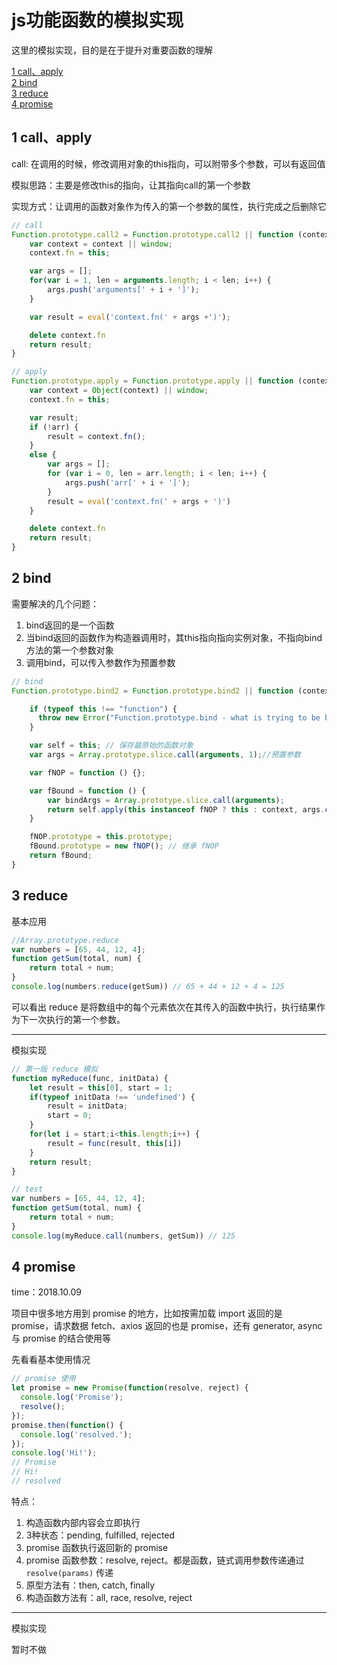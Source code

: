 # js功能函数的模拟实现

这里的模拟实现，目的是在于提升对重要函数的理解

[1 call、apply](#1-call、apply)  
[2 bind](#2-bind)  
[3 reduce](#3-reduce)  
[4 promise](#4-promise)  

## 1 call、apply

call: 在调用的时候，修改调用对象的this指向，可以附带多个参数，可以有返回值

模拟思路：主要是修改this的指向，让其指向call的第一个参数

实现方式：让调用的函数对象作为传入的第一个参数的属性，执行完成之后删除它

```javascript
// call
Function.prototype.call2 = Function.prototype.call2 || function (context) {
    var context = context || window;
    context.fn = this;

    var args = [];
    for(var i = 1, len = arguments.length; i < len; i++) {
        args.push('arguments[' + i + ']');
    }

    var result = eval('context.fn(' + args +')');

    delete context.fn
    return result;
}

// apply
Function.prototype.apply = Function.prototype.apply || function (context, arr) {
    var context = Object(context) || window;
    context.fn = this;

    var result;
    if (!arr) {
        result = context.fn();
    }
    else {
        var args = [];
        for (var i = 0, len = arr.length; i < len; i++) {
            args.push('arr[' + i + ']');
        }
        result = eval('context.fn(' + args + ')')
    }

    delete context.fn
    return result;
}
```

## 2 bind

需要解决的几个问题：

1. bind返回的是一个函数
2. 当bind返回的函数作为构造器调用时，其this指向指向实例对象，不指向bind方法的第一个参数对象
3. 调用bind，可以传入参数作为预置参数

```javascript
// bind
Function.prototype.bind2 = Function.prototype.bind2 || function (context) {

    if (typeof this !== "function") {
      throw new Error("Function.prototype.bind - what is trying to be bound is not callable");
    }

    var self = this; // 保存最原始的函数对象
    var args = Array.prototype.slice.call(arguments, 1);//预置参数

    var fNOP = function () {};

    var fBound = function () {
        var bindArgs = Array.prototype.slice.call(arguments);
        return self.apply(this instanceof fNOP ? this : context, args.concat(bindArgs));
    }

    fNOP.prototype = this.prototype;
    fBound.prototype = new fNOP(); // 继承 fNOP
    return fBound;
}
```

## 3 reduce

基本应用

```javascript
//Array.prototype.reduce
var numbers = [65, 44, 12, 4];
function getSum(total, num) {
    return total + num;
}
console.log(numbers.reduce(getSum)) // 65 + 44 + 12 + 4 = 125
```

可以看出 reduce 是将数组中的每个元素依次在其传入的函数中执行，执行结果作为下一次执行的第一个参数。

****

模拟实现

```javascript
// 第一版 reduce 模拟
function myReduce(func, initData) {
    let result = this[0], start = 1;
    if(typeof initData !== 'undefined') {
        result = initData;
        start = 0;
    }
    for(let i = start;i<this.length;i++) {
        result = func(result, this[i])
    }
    return result;
}

// test
var numbers = [65, 44, 12, 4];
function getSum(total, num) {
    return total + num;
}
console.log(myReduce.call(numbers, getSum)) // 125
```

## 4 promise

time：2018.10.09

项目中很多地方用到 promise 的地方，比如按需加载 import 返回的是 promise，请求数据 fetch、axios 返回的也是 promise，还有 generator, async 与 promise 的结合使用等

先看看基本使用情况

```javascript
// promise 使用
let promise = new Promise(function(resolve, reject) {
  console.log('Promise');
  resolve();
});
promise.then(function() {
  console.log('resolved.');
});
console.log('Hi!');
// Promise
// Hi!
// resolved
```

特点：

1. 构造函数内部内容会立即执行
2. 3种状态：pending, fulfilled, rejected
3. promise 函数执行返回新的 promise
4. promise 函数参数：resolve, reject。都是函数，链式调用参数传递通过 `resolve(params)` 传递
5. 原型方法有：then, catch, finally
6. 构造函数方法有：all, race, resolve, reject

****

模拟实现

暂时不做
